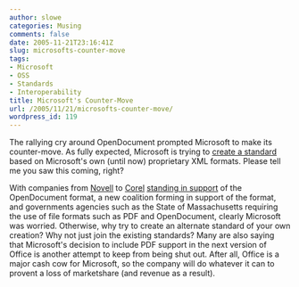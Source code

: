 ```yaml
---
author: slowe
categories: Musing
comments: false
date: 2005-11-21T23:16:41Z
slug: microsofts-counter-move
tags:
- Microsoft
- OSS
- Standards
- Interoperability
title: Microsoft's Counter-Move
url: /2005/11/21/microsofts-counter-move/
wordpress_id: 119
---
```


The rallying cry around OpenDocument prompted Microsoft to make its counter-move. As fully expected, Microsoft is trying to [create a standard](http://www.eweek.com/article2/0,1759,1891829,00.asp) based on Microsoft's own (until now) proprietary XML formats. Please tell me you saw this coming, right?

With companies from [Novell](http://www.novell.com/) to [Corel](http://www.corel.com/) [standing in support](http://www.eweek.com/article2/0,1895,1877815,00.asp) of the OpenDocument format, a new coalition forming in support of the format, and governments agencies such as the State of Massachusetts requiring the use of file formats such as PDF and OpenDocument, clearly Microsoft was worried. Otherwise, why try to create an alternate standard of your own creation? Why not just join the existing standards? Many are also saying that Microsoft's decision to include PDF support in the next version of Office is another attempt to keep from being shut out. After all, Office is a major cash cow for Microsoft, so the company will do whatever it can to provent a loss of marketshare (and revenue as a result).
